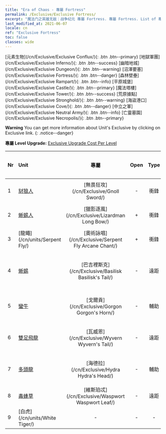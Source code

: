 ```yaml
---
title: "Era of Chaos - 專屬 Fortress"
permalink: /Exclusive/Exclusive Fortress/
excerpt: "魔法门之英雄无敌：战争纪元 專屬 Fortress. 專屬 Fortress. List of 專屬 Fortress in Era of Chaos"
last_modified_at: 2021-06-07
locale: cn
ref: "Exclusive Fortress"
toc: false
classes: wide
---
```

 [元素生物](/cn/Exclusive/Exclusive Conflux/){: .btn .btn--primary} [地獄軍團](/cn/Exclusive/Exclusive Inferno/){: .btn .btn--success} [幽暗地城](/cn/Exclusive/Exclusive Dungeon/){: .btn .btn--warning} [沼澤要塞](/cn/Exclusive/Exclusive Fortress/){: .btn .btn--danger} [森林壁壘](/cn/Exclusive/Exclusive Rampart/){: .btn .btn--info} [平原城堡](/cn/Exclusive/Exclusive Castle/){: .btn .btn--primary} [魔法塔樓](/cn/Exclusive/Exclusive Tower/){: .btn .btn--success} [荒原據點](/cn/Exclusive/Exclusive Stronghold/){: .btn .btn--warning} [海盜港口](/cn/Exclusive/Exclusive Cove/){: .btn .btn--danger} [中立之軍](/cn/Exclusive/Exclusive Neutral Army/){: .btn .btn--info} [亡靈墓園](/cn/Exclusive/Exclusive Necropolis/){: .btn .btn--primary} 

**Warning** You can get more information about Unit's Exclusive by clicking on Exclusive link. 
{: .notice--danger}

 **專屬 Level Upgrade:** [Exclusive Upgrade Cost Per Level](/Exclusive/ExclusiveUpgradeCostPerLevel/)

  | Nr |         Unit        | 專屬 | Open  |    Type   |  Item to Rank UP      |  塗裝   |
  |:---|:--------------------|:-------------:|:-----:|:---------:|:---------------------:|:-------:|
  | 1  | [豺狼人](/cn/units/Gnoll/) | [無畏狂攻](/cn/Exclusive/Gnoll Sword/) | - | 衝鋒 | [無畏狂攻碎片](/cn/Items/con_912/) | - |
  | 2  | [蜥蜴人](/cn/units/Lizardman/) | [獵影逐風](/cn/Exclusive/Lizardman Long Bow/) | + | 衝鋒 | [獵影逐風碎片](/cn/Items/con_914/) | - |
  | 3  | [龍蠅](/cn/units/Serpent Fly/) | [奧術詠唱](/cn/Exclusive/Serpent Fly Arcane Chant/) | + | 衝鋒 | [奧術詠唱碎片](/cn/Items/con_915/) | - |
  | 4  | [蜥蜴](/cn/units/Basilisk/) | [巴吉裡斯克](/cn/Exclusive/Basilisk Basilisk's Tail/) | - | 遠距 | [巴吉裡斯克碎片](/cn/Items/con_994/) | [巴吉里斯克特效塗裝](/cn/Items/con_662/) |
  | 5  | [蠻牛](/cn/units/Gorgon/) | [戈爾貢](/cn/Exclusive/Gorgon Gorgon's Horn/) | - | 輔助 | [戈爾貢碎片](/cn/Items/con_995/) | [戈爾貢特效塗裝](/cn/Items/con_663/) |
  | 6  | [雙足飛龍](/cn/units/Wyvern/) | [瓦威恩](/cn/Exclusive/Wyvern Wyvern's Tail/) | - | 遠距 | [瓦威恩碎片](/cn/Items/con_996/) | [瓦威恩特效塗裝](/cn/Items/con_664/) |
  | 7  | [多頭龍](/cn/units/Hydra/) | [海德拉](/cn/Exclusive/Hydra Hydra's Head/) | - | 輔助 | [海德拉碎片](/cn/Items/con_997/) | [海德拉特效塗裝](/cn/Items/con_665/) |
  | 8  | [毒蜂草](/cn/units/Waspwort/) | [維斯珀忒](/cn/Exclusive/Waspwort Waspwort Leaf/) | - | 遠距 | - | - |
  | 9  | [白虎](/cn/units/White Tiger/) | - | - | - | none | none |
